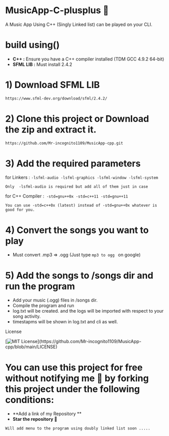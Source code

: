 # MusicApp-C-plusplus 💚
A Music App Using C++ (Singly Linked list) can be played on your CLI. 

 # **build using()** 

 * **C++ :** Ensure you have a C++ compiler installed (TDM GCC 4.9.2 64-bit)
 * **SFML LIB :** Must install 2.4.2

 # 1) Download SFML LIB
```bash
https://www.sfml-dev.org/download/sfml/2.4.2/
```

# 2) Clone this project or Download the zip and extract it.

```bash
https://github.com/Mr-incognito1109/MusicApp-cpp.git
```

# 3) Add the required parameters 

for Linkers : `-lsfml-audio
              -lsfml-graphics
              -lsfml-window
              -lsfml-system`
              
```Only  -lsfml-audio is required but add all of them just in case ```

for C++ Compiler :` -std=gnu++0x
                   -std=c++11
                   -std=gnu++11`
                   
```You can use -std=c++0x (latest) instead of -std=gnu++0x whatever is good for you.```

# 4) Convert the songs you want to play

* Must convert .mp3 => .ogg (Just type  `mp3 to ogg ` on google)

# 5) Add the songs to /songs dir and run the program 

* Add your music (.ogg) files in /songs dir.
* Compile the program and run
* log.txt will be created. and the logs will be imported with respect to your song activity.
* timestapms will be shown in log.txt and cli as well.

License 

[![MIT License](https://img.shields.io/apm/l/atomic-design-ui.svg?)](https://github.com/Mr-incognito1109/MusicApp-cpp/blob/main/LICENSE)

# You can use this project for free without notifying me 💚 by forking this project under the following conditions:

* **Add a link of my Repository **
* **Star the repository 🌟**


`Will add menu to the program using doubly linked list soon .....`












